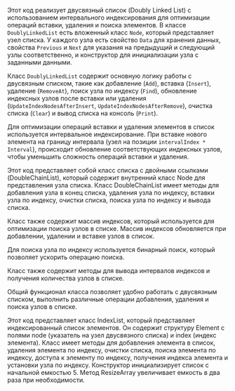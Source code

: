 Этот код реализует двусвязный список (Doubly Linked List) с использованием интервального индексирования для оптимизации операций вставки, удаления и поиска элементов. В классе `DoublyLinkedList` есть вложенный класс `Node`, который представляет узел списка. У каждого узла есть свойство `Data` для хранения данных, свойства `Previous` и `Next` для указания на предыдущий и следующий узлы соответственно, и конструктор для инициализации узла с заданными данными.

Класс `DoublyLinkedList` содержит основную логику работы с двусвязным списком, такие как добавление (`Add`), вставка (`Insert`), удаление (`RemoveAt`), поиск узла по индексу (`Find`), обновление индексных узлов после вставки или удаления (`UpdateIndexNodesAfterInsert`, `UpdateIndexNodesAfterRemove`), очистка списка (`Clear`) и вывод списка на консоль (`Print`).

Для оптимизации операций вставки и удаления элементов в список используется интервальное индексирование. При вставке нового элемента на границу интервала (узел на позиции `intervalIndex * Interval`), происходит обновление соответствующих индексных узлов, чтобы уменьшить сложность операций вставки и удаления.

Этот код представляет собой класс списка с двойными ссылками (DoubleChainList), который содержит внутренний класс Node для представления узла списка. Класс DoubleChainList имеет методы для добавления узла в конец списка, удаления узла по индексу, вставки узла по индексу, очистки списка, поиска узла по индексу и вывода списка. 

Класс также содержит массив индексов, который используется для оптимизации поиска узлов в списке. Массив индексов обновляется при добавлении, удалении и вставке узлов в список. 

Для поиска узла по индексу используется бинарный поиск, который позволяет ускорить операцию поиска. 

Класс также содержит методы для вывода интервалов индексов и получения количества узлов в списке. 

Общий функционал класса позволяет удобно работать с двусвязным списком, выполнить различные операции добавления, удаления и поиска узлов в списке.

Этот код представляет класс IndexList, который представляет индексированный список элементов. Он содержит структуру Element с полями node (указатель на узел двусвязного списка) и index (индекс элемента). Класс имеет методы для добавления элемента в список, удаления элемента по индексу, очистки списка, поиска элемента по индексу, доступа к элементу по индексу, получения индекса элемента и установки узла по индексу. Конструктор инициализирует список с начальной емкостью 5. Метод ResizeArray увеличивает емкость в два раза при необходимости.
